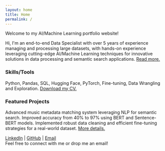 ```yaml
---
layout: home
title: Home
permalink: /
---
```


Welcome to my AI/Machine Learning portfolio website!

Hi, I'm an end-to-end Data Specialist with over 5 years of experience managing and processing large datasets, with hands-on experience leveraging cutting-edge AI/Machine Learning techniques for innovative solutions in data processing and semantic search applications. [Read more.](/about)

### Skills/Tools
Python, Pandas, SQL, Hugging Face, PyTorch, Fine-tuning, Data Wrangling and Exploration. [Download my CV.](/assets/archie-dobiss-cv.pdf)

### Featured Projects
Advanced music metadata matching system leveraging NLP for semantic search. Improved accuracy from 40% to 97% using BERT and Sentence-BERT models. Implemented robust data cleaning and efficient fine-tuning strategies for a real-world dataset. [More details.](/projects/semantic-search)

[LinkedIn](https://www.linkedin.com/in/adobiss) | [GitHub](https://github.com/adobiss) | [Email](mailto:archie.dobiss@gmail.com)  
Feel free to connect with me or drop me an email!